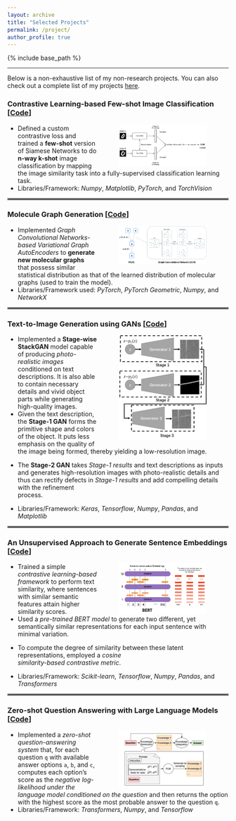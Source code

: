 ```yaml
---
layout: archive
title: "Selected Projects"
permalink: /project/
author_profile: true
---
```


{% include base_path %}

---

Below is a non-exhaustive list of my non-research projects. You can also check out a complete list of my projects [here](https://github.com/fork123aniket?tab=repositories).

### Contrastive Learning-based Few-shot Image Classification   [[Code](https://github.com/fork123aniket/Visual-Contrastive-Learning-for-Few-shot-Image-Classification)]

<img align="right" src="../files/siamesenetworks.png" width=200px hspace="50">

- Defined a custom contrastive loss and trained a **few-shot** version of Siamese Networks to do **n-way k-shot**
image classification by mapping the image similarity task into a fully-supervised classification learning task.
- Libraries/Framework: *Numpy*, *Matplotlib*, *PyTorch*, and *TorchVision*

<hr style="border:2px solid gray">

### Molecule Graph Generation   [[Code](https://github.com/fork123aniket/Molecule-Graph-Generation)]

<img align="right" src="../files/vgae.png" width=200px hspace="50">

- Implemented *Graph Convolutional Networks-based Variational Graph AutoEncoders* to **generate new molecular graphs** that possess similar statistical distribution as that of the learned distribution of molecular graphs (used
to train the model).
- Libraries/Framework used: *PyTorch*, *PyTorch Geometric*, *Numpy*, and *NetworkX*

<hr style="border:2px solid gray">

### Text-to-Image Generation using GANs   [[Code](https://github.com/fork123aniket/Text-to-Image-Synthesis-using-StackGANs)]

<img align="right" src="../files/stagegan.png" width=200px hspace="50">

- Implemented a **Stage-wise StackGAN** model capable of producing *photo-realistic images* conditioned on text
descriptions. It is also able to contain necessary details and vivid object parts while generating high-quality
images.
- Given the text description, the **Stage-1 GAN** forms the primitive shape and colors of the object. It puts less
emphasis on the quality of the image being formed, thereby yielding a low-resolution image.
- <p>The <b>Stage-2 GAN</b> takes <i>Stage-1 results</i> and text descriptions as inputs and generates high-resolution images with photo-realistic details and thus can rectify defects in <i>Stage-1 results</i> and add compelling details with the refinement<br> process.</p>
- Libraries/Framework: *Keras*, *Tensorflow*, *Numpy*, *Pandas*, and *Matplotlib*

<hr style="border:2px solid gray">

### An Unsupervised Approach to Generate Sentence Embeddings   [[Code](https://github.com/fork123aniket/Contrastive-Learning-for-Sentence-Embeddings)]

<img align="right" src="../files/bert.jpg" width=200px hspace="50">

- Trained a simple *contrastive learning-based framework* to perform text similarity, where sentences with
similar semantic features attain higher similarity scores.
- Used a *pre-trained BERT model* to generate two different, yet semantically similar representations for each
input sentence with minimal variation.
- <p>To compute the degree of similarity between these latent representations, employed a <i>cosine<br>
  similarity-based contrastive metric</i>.</p>
- Libraries/Framework: *Scikit-learn*, *Tensorflow*, *Numpy*, *Pandas*, and *Transformers*

<hr style="border:2px solid gray">

### Zero-shot Question Answering with Large Language Models   [[Code](https://github.com/fork123aniket/Zero-Shot-Question-Answering)]

<img align="right" src="../files/zeroshot.jpg" width=200px hspace="50">

- Implemented a *zero-shot question-answering system* that, for each question `q` with available answer options
`a`, `b`, and `c`, computes each option’s score as the *negative log-likelihood under the language model conditioned on the question* and then returns the option with the highest score as the most probable answer
to the question `q`.
- Libraries/Framework: *Transformers*, *Numpy*, and *Tensorflow*
